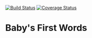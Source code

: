 [![Build Status](https://travis-ci.org/mattkohl/babysfirstwords.svg?branch=master)](https://travis-ci.org/mattkohl/babysfirstwords)
[![Coverage Status](https://coveralls.io/repos/github/mattkohl/babysfirstwords/badge.svg?branch=master)](https://coveralls.io/github/mattkohl/babysfirstwords?branch=master)
# Baby's First Words
